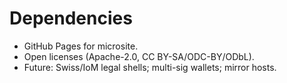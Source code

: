 # Dependencies
- GitHub Pages for microsite.
- Open licenses (Apache-2.0, CC BY-SA/ODC-BY/ODbL).
- Future: Swiss/IoM legal shells; multi-sig wallets; mirror hosts.
